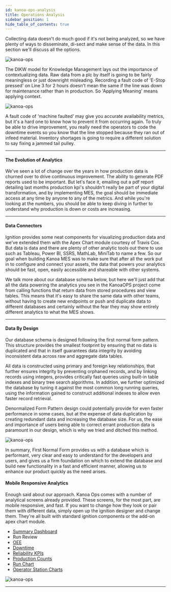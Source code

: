 ```yaml
---
id: kanoa-ops-analysis
title: Operations Analysis
sidebar_position: 1
hide_table_of_contents: true
---
```


Collecting data doesn't do much good if it's not being analyzed, so we have plenty of ways to disseminate, di-sect and make sense of the data. In this section we'll discuss all the options.

![kanoa-ops](/img/analysis/dikw.png) 

The DIKW model for Knowledge Management lays out the importance of contextualizing data. Raw data from a plc by itself is going to be fairly meaningless or just downright misleading.
Recording a fault code of 'E-Stop pressed' on Line 3 for 2 hours doesn't mean the same if the line was down for maintenance rather than in production. So 'Applying Meaning' means applying context. 

![kanoa-ops](/img/analysis/data-transform.png) 

A fault code of 'machine faulted' may give you accurate availability metrics, but it's a hard one to know how to prevent it from occurring again. 
To truly be able to drive improvement, you really need the operators to code the downtime events so you know that the line stopped because they ran out of infeed material.
Inventory shortages is going to require a different solution to say fixing a jammed tail pulley.
***

#### The Evolution of Analytics
We've seen a lot of change over the years in how production data is churned over to drive continuous improvement.
The ability to generate PDF reports used to be important. But let's face it, emailing out a pdf report detailing last months production kpi's shouldn't really be part of your digital 
transformation, and by implementing MES, the goal should be immediate access at any time by anyone to any of the metrics. 
And while you're looking at the numbers, you should be able to keep diving in further to understand why production is down or costs are increasing.
***

#### Data Connectors
Ignition provides some neat components for visualizing production data and we've extended them with the Apex Chart module courtesy of Travis Cox. 
But data is data and there are plenty of other analytic tools out there to use such as Tableau, Power BI, SSRS, MathLab, MiniTab to name a few. So our goal when building Kanoa MES
was to make sure that after all the work put in to configure and connect your assets, the data that powers your analytics should be fast, open, easily accessible and shareable with other systems.

We talk more about our database schema below, but here we'll just add that all the data powering the analytics you see in the KanoaOPS project come from calling functions that return data
from stored procedures and view tables. This means that it's easy to share the same data with other teams, without having to create new endpoints or push
and duplicate data to different databases and certainly without the fear they may show entirely different analytics to what the MES shows.

***

#### Data By Design
Our database schema is designed following the first normal form pattern. 
This structure provides the smallest footprint by ensuring that no data is duplicated and that in itself guarantees data integrity by avoiding inconsistent data across
raw and aggregate data tables.

All data is constructed using primary and foreign key relationships, that further ensures integrity by preventing orphaned records, and by linking records using integers, 
provides critically fast queries using built-in table indexes and binary tree search algorithms. 
In addition, we further optimized the database by tuning it against the most common long running queries, 
using the information gained to construct additional indexes to allow even faster record retrieval.

Denormalized Form Pattern design could potentially provide for even faster performance in some cases, but at the expense of data duplication by creating redundant data 
and increasing the database size. For us, the ease and importance of users being able to correct errant production data is paramount in our design, which is why we tried 
and ditched this method.

![kanoa-ops](/img/analysis/kanoaSchema.png) 

In summary, First Normal Form provides us with a database which is performant, very clear and easy to understand for the developers and users, 
and gives us a firm foundation on which to extend the database and build new functionality in a fast and efficient manner, allowing us to enhance our product quickly as the need arises.

#### Mobile Responsive Analytics
Enough said about our approach. Kanoa Ops comes with a number of analytical screens already provided. These screens, for the most part, are mobile responsive, and fast. 
If you want to change how they look or pair them with different data, simply open up the ignition designer and change them. They're all built with standard ignition components
or the add-on apex chart module.

* [Summary Dashboard](kanoa-ops-analysis/summary)
* Run Review
* [OEE](kanoa-ops-analysis/oee)
* [Downtime](kanoa-ops-analysis/downtime)
* [Reliability KPIs](kanoa-ops-analysis/reliability-kpis)
* [Production Counts](kanoa-ops-analysis/production-counts)
* [Run Chart](kanoa-ops-analysis/run-chart)
* [Operator Station Charts](kanoa-ops/asset-operation)

![kanoa-ops](/img/downtime/downtimeDashboard.png) 
***
